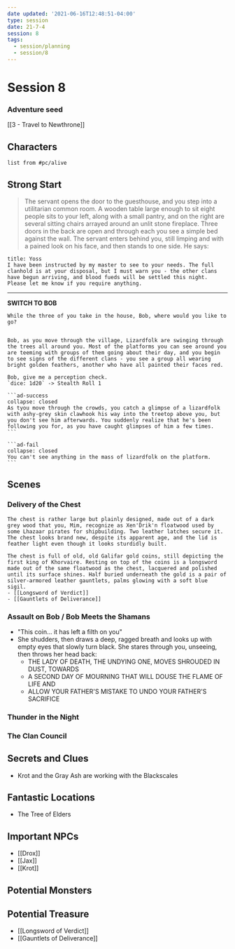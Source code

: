 ```yaml
---
date updated: '2021-06-16T12:48:51-04:00'
type: session
date: 21-7-4
session: 8
tags:
  - session/planning
  - session/8
---
```


# Session 8
### Adventure seed
[[3 - Travel to Newthrone]]

## Characters

```dataview
list from #pc/alive 
```

## Strong Start
> The servant opens the door to the guesthouse, and you step into a utilitarian common room. A wooden table large enough to sit eight people sits to your left, along with a small pantry, and on the right are several sitting chairs arrayed around an unlit stone fireplace. Three doors in the back are open and through each you see a simple bed against the wall. The servant enters behind you, still limping and with a pained look on his face, and then stands to one side. He says: 

```ad-quote
title: Yoss
I have been instructed by my master to see to your needs. The full clanhold is at your disposal, but I must warn you - the other clans have begun arriving, and blood fueds will be settled this night. Please let me know if you require anything.
```

---
**SWITCH TO BOB**

````ad-info
While the three of you take in the house, Bob, where would you like to go?
````

````ad-info

Bob, as you move through the village, Lizardfolk are swinging through the trees all around you. Most of the platforms you can see around you are teeming with groups of them going about their day, and you begin to see signs of the different clans - you see a group all wearing bright golden feathers, another who have all painted their faces red.

Bob, give me a perception check.
`dice: 1d20` -> Stealth Roll 1

```ad-success
collapse: closed
As tyou move through the crowds, you catch a glimpse of a lizardfolk with ashy-grey skin clawhook his way into the treetop above you, but you don't see him afterwards. You suddenly realize that he's been following you for, as you have caught glimpses of him a few times.
```

```ad-fail
collapse: closed
You can't see anything in the mass of lizardfolk on the platform.
```

````

## Scenes

### Delivery of the Chest

```ad-treasure
The chest is rather large but plainly designed, made out of a dark grey wood that you, Mim, recognize as Xen'Drik'n floatwood used by some Lhazaar pirates for shipbuilding. Two leather latches secure it. The chest looks brand new, despite its apparent age, and the lid is feather light even though it looks sturdidly built.

The chest is full of old, old Galifar gold coins, still depicting the first king of Khorvaire. Resting on top of the coins is a longsword made out of the same floatwood as the chest, lacquered and polished until its surface shines. Half buried underneath the gold is a pair of silver-armored leather gauntlets, palms glowing with a soft blue sigil.
- [[Longsword of Verdict]]
- [[Gauntlets of Deliverance]]
```

### Assault on Bob / Bob Meets the Shamans

- "This coin... it has left a filth on you"
- She shudders, then draws a deep, ragged breath and looks up with empty eyes that slowly turn black. She stares through you, unseeing, then throws her head back:
	- THE LADY OF DEATH, THE UNDYING ONE, MOVES SHROUDED IN DUST, TOWARDS
	- A SECOND DAY OF MOURNING THAT WILL DOUSE THE FLAME OF LIFE AND
	- ALLOW YOUR FATHER'S MISTAKE TO UNDO YOUR FATHER'S SACRIFICE 


### Thunder in the Night


### The Clan Council

## Secrets and Clues

- Krot and the Gray Ash are working with the Blackscales

## Fantastic Locations
- The Tree of Elders

## Important NPCs
- [[Drox]]
- [[Jax]]
- [[Krot]]

## Potential Monsters


## Potential Treasure
- [[Longsword of Verdict]]
- [[Gauntlets of Deliverance]]